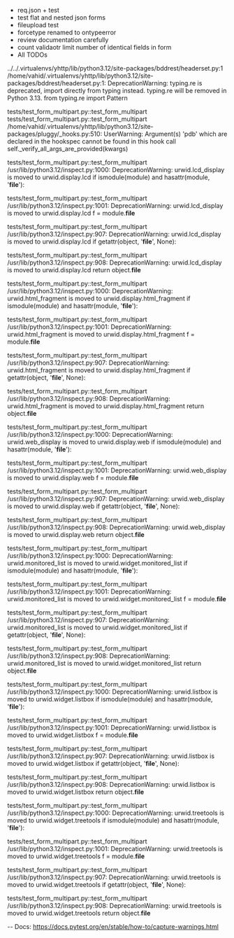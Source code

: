 - req.json + test
- test flat and nested json forms
- fileupload test
- forcetype renamed to ontypeerror
- review documentation carefully
- count validaotr limit number of identical fields in form
- All TODOs



../../.virtualenvs/yhttp/lib/python3.12/site-packages/bddrest/headerset.py:1
  /home/vahid/.virtualenvs/yhttp/lib/python3.12/site-packages/bddrest/headerset.py:1: DeprecationWarning: typing.re is deprecated, import directly from typing instead. typing.re will be removed in Python 3.13.
    from typing.re import Pattern

tests/test_form_multipart.py::test_form_multipart
tests/test_form_multipart.py::test_form_multipart
  /home/vahid/.virtualenvs/yhttp/lib/python3.12/site-packages/pluggy/_hooks.py:510: UserWarning: Argument(s) 'pdb' which are declared in the hookspec cannot be found in this hook call
    self._verify_all_args_are_provided(kwargs)

tests/test_form_multipart.py::test_form_multipart
  /usr/lib/python3.12/inspect.py:1000: DeprecationWarning: urwid.lcd_display is moved to urwid.display.lcd
    if ismodule(module) and hasattr(module, '__file__'):

tests/test_form_multipart.py::test_form_multipart
  /usr/lib/python3.12/inspect.py:1001: DeprecationWarning: urwid.lcd_display is moved to urwid.display.lcd
    f = module.__file__

tests/test_form_multipart.py::test_form_multipart
  /usr/lib/python3.12/inspect.py:907: DeprecationWarning: urwid.lcd_display is moved to urwid.display.lcd
    if getattr(object, '__file__', None):

tests/test_form_multipart.py::test_form_multipart
  /usr/lib/python3.12/inspect.py:908: DeprecationWarning: urwid.lcd_display is moved to urwid.display.lcd
    return object.__file__

tests/test_form_multipart.py::test_form_multipart
  /usr/lib/python3.12/inspect.py:1000: DeprecationWarning: urwid.html_fragment is moved to urwid.display.html_fragment
    if ismodule(module) and hasattr(module, '__file__'):

tests/test_form_multipart.py::test_form_multipart
  /usr/lib/python3.12/inspect.py:1001: DeprecationWarning: urwid.html_fragment is moved to urwid.display.html_fragment
    f = module.__file__

tests/test_form_multipart.py::test_form_multipart
  /usr/lib/python3.12/inspect.py:907: DeprecationWarning: urwid.html_fragment is moved to urwid.display.html_fragment
    if getattr(object, '__file__', None):

tests/test_form_multipart.py::test_form_multipart
  /usr/lib/python3.12/inspect.py:908: DeprecationWarning: urwid.html_fragment is moved to urwid.display.html_fragment
    return object.__file__

tests/test_form_multipart.py::test_form_multipart
  /usr/lib/python3.12/inspect.py:1000: DeprecationWarning: urwid.web_display is moved to urwid.display.web
    if ismodule(module) and hasattr(module, '__file__'):

tests/test_form_multipart.py::test_form_multipart
  /usr/lib/python3.12/inspect.py:1001: DeprecationWarning: urwid.web_display is moved to urwid.display.web
    f = module.__file__

tests/test_form_multipart.py::test_form_multipart
  /usr/lib/python3.12/inspect.py:907: DeprecationWarning: urwid.web_display is moved to urwid.display.web
    if getattr(object, '__file__', None):

tests/test_form_multipart.py::test_form_multipart
  /usr/lib/python3.12/inspect.py:908: DeprecationWarning: urwid.web_display is moved to urwid.display.web
    return object.__file__

tests/test_form_multipart.py::test_form_multipart
  /usr/lib/python3.12/inspect.py:1000: DeprecationWarning: urwid.monitored_list is moved to urwid.widget.monitored_list
    if ismodule(module) and hasattr(module, '__file__'):

tests/test_form_multipart.py::test_form_multipart
  /usr/lib/python3.12/inspect.py:1001: DeprecationWarning: urwid.monitored_list is moved to urwid.widget.monitored_list
    f = module.__file__

tests/test_form_multipart.py::test_form_multipart
  /usr/lib/python3.12/inspect.py:907: DeprecationWarning: urwid.monitored_list is moved to urwid.widget.monitored_list
    if getattr(object, '__file__', None):

tests/test_form_multipart.py::test_form_multipart
  /usr/lib/python3.12/inspect.py:908: DeprecationWarning: urwid.monitored_list is moved to urwid.widget.monitored_list
    return object.__file__

tests/test_form_multipart.py::test_form_multipart
  /usr/lib/python3.12/inspect.py:1000: DeprecationWarning: urwid.listbox is moved to urwid.widget.listbox
    if ismodule(module) and hasattr(module, '__file__'):

tests/test_form_multipart.py::test_form_multipart
  /usr/lib/python3.12/inspect.py:1001: DeprecationWarning: urwid.listbox is moved to urwid.widget.listbox
    f = module.__file__

tests/test_form_multipart.py::test_form_multipart
  /usr/lib/python3.12/inspect.py:907: DeprecationWarning: urwid.listbox is moved to urwid.widget.listbox
    if getattr(object, '__file__', None):

tests/test_form_multipart.py::test_form_multipart
  /usr/lib/python3.12/inspect.py:908: DeprecationWarning: urwid.listbox is moved to urwid.widget.listbox
    return object.__file__

tests/test_form_multipart.py::test_form_multipart
  /usr/lib/python3.12/inspect.py:1000: DeprecationWarning: urwid.treetools is moved to urwid.widget.treetools
    if ismodule(module) and hasattr(module, '__file__'):

tests/test_form_multipart.py::test_form_multipart
  /usr/lib/python3.12/inspect.py:1001: DeprecationWarning: urwid.treetools is moved to urwid.widget.treetools
    f = module.__file__

tests/test_form_multipart.py::test_form_multipart
  /usr/lib/python3.12/inspect.py:907: DeprecationWarning: urwid.treetools is moved to urwid.widget.treetools
    if getattr(object, '__file__', None):

tests/test_form_multipart.py::test_form_multipart
  /usr/lib/python3.12/inspect.py:908: DeprecationWarning: urwid.treetools is moved to urwid.widget.treetools
    return object.__file__

-- Docs: https://docs.pytest.org/en/stable/how-to/capture-warnings.html

